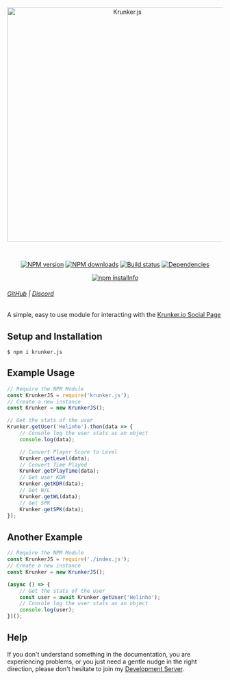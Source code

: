 <div align="center">
  <br />
  <p>
    <a href="https://krunker.io"><img src="https://i.imgur.com/qvTc8OA.png" width="546" alt="Krunker.js" /></a>
  </p>
  <br />
  <p>
    <a href="https://www.npmjs.com/package/krunker.js"><img src="https://img.shields.io/npm/v/krunker.js.svg?maxAge=3600" alt="NPM version" /></a>
    <a href="https://www.npmjs.com/package/krunker.js"><img src="https://img.shields.io/npm/dt/krunker.js.svg?maxAge=3600" alt="NPM downloads" /></a>
    <a href="https://travis-ci.org/xazgg/krunker.js"><img src="https://travis-ci.org/xazgg/krunker.js.svg" alt="Build status" /></a>
    <a href="https://david-dm.org/xazgg/krunker.js"><img src="https://img.shields.io/david/xazgg/krunker.js.svg?maxAge=3600" alt="Dependencies" /></a>
  </p>
  <p>
    <a href="https://nodei.co/npm/krunker.js/"><img src="https://nodei.co/npm/krunker.js.png?downloads=true&stars=true" alt="npm installnfo" /></a>
  </p>
</div>

###### [GitHub](https://github.com/xAzz) | [Discord](https://discord.gg/wB3P92h)

A simple, easy to use module for interacting with the [Krunker.io Social Page](https://krunker.io/social.html)

## Setup and Installation

```
$ npm i krunker.js
```

## Example Usage

```js
// Require the NPM Module
const KrunkerJS = require('krunker.js');
// Create a new instance
const Krunker = new KrunkerJS();

// Get the stats of the user
Krunker.getUser('Helinho').then(data => {
	// Console log the user stats as an object
	console.log(data);

	// Convert Player Score to Level
	Krunker.getLevel(data);
	// Convert Time Played
	Krunker.getPlayTime(data);
	// Get user KDR
	Krunker.getKDR(data);
	// Get W/L
	Krunker.getWL(data);
	// Get SPK
	Krunker.getSPK(data);
});
```

## Another Example

```js
// Require the NPM Module
const KrunkerJS = require('./index.js');
// Create a new instance
const Krunker = new KrunkerJS();

(async () => {
	// Get the stats of the user
	const user = await Krunker.getUser('Helinho');
	// Console log the user stats as an object
	console.log(user);
})();
```

## Help

If you don't understand something in the documentation, you are experiencing problems, or you just need a gentle
nudge in the right direction, please don't hesitate to join my [Development Server](https://discord.gg/wB3P92h).

